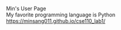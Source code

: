 Min's User Page <br>
My favorite programming language is Python <br>
https://minsang011.github.io/cse110_lab1/